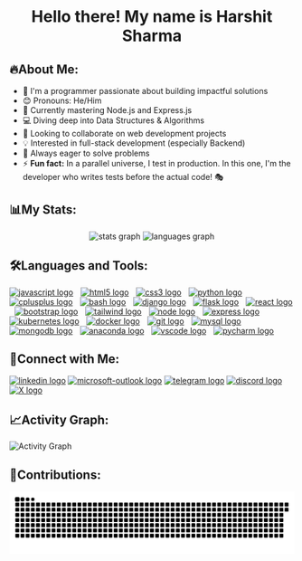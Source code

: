 <h1 align="center">Hello there! My name is Harshit Sharma</h1>

## 🔥About Me:
- 🗿 I'm a programmer passionate about building impactful solutions
- 😊 Pronouns: He/Him
- 🌱 Currently mastering Node.js and Express.js
- 💻 Diving deep into Data Structures & Algorithms
- 🚀 Looking to collaborate on web development projects
- 💡 Interested in full-stack development (especially Backend)
- 🎯 Always eager to solve problems
- ⚡ <b>Fun fact:</b> In a parallel universe, I test in production. In this one, I'm the developer who writes tests before the actual code! 🎭

###

## 📊My Stats:
<div align="center">
  <img src="https://github-readme-stats.vercel.app/api?username=HsAhRaSrHmIaT&hide_title=true&hide_rank=false&show_icons=true&include_all_commits=true&count_private=true&disable_animations=false&theme=github_dark&locale=en&hide_border=false&order=1" height="145" alt="stats graph"  />
  <img src="https://github-readme-stats.vercel.app/api/top-langs?username=HsAhRaSrHmIaT&locale=en&hide_title=true&layout=compact&card_width=320&langs_count=5&theme=github_dark&hide_border=false&order=1" height="145" alt="languages graph"  />
</div>

###

<div align="left">
  
  ## 🛠️Languages and Tools:
   <!--<img src="https://skillicons.dev/icons?i=js,html,css,react,nodejs,express,python,django,flask,mysql,mongodb,bootstrap,tailwind,git,figma,vscode" />-->
   <!--<a href="https://www.jenkins.io/doc/"><img src="https://skillicons.dev/icons?i=jenkins" height="34" alt="jenkins logo"  /></a>
  <img width="5" />
  <a href="https://developer.hashicorp.com/terraform/docs"><img src="https://skillicons.dev/icons?i=terraform" height="34" alt="terraform logo"  /></a>
  <img width="5" />-->
  <a href="https://developer.mozilla.org/en-US/docs/Web/JavaScript"><img src="https://skillicons.dev/icons?i=js" height="34" alt="javascript logo"  /></a>
  <img width="5" />
  <a href="https://developer.mozilla.org/en-US/docs/Web/HTML"><img src="https://skillicons.dev/icons?i=html" height="34" alt="html5 logo"  /></a>
  <img width="5" />
  <a href="https://developer.mozilla.org/en-US/docs/Web/CSS"><img src="https://skillicons.dev/icons?i=css" height="34" alt="css3 logo"  /></a>
  <img width="5" />
  <a href="https://www.python.org/doc/"><img src="https://skillicons.dev/icons?i=python" height="34" alt="python logo"  /></a>
  <img width="5" />
  <a href="https://cplusplus.com/doc/tutorial/"><img src="https://skillicons.dev/icons?i=cpp" height="34" alt="cplusplus logo"  /></a>
  <img width="5" />
  <a href="https://www.gnu.org/software/bash/manual/bash.html"><img src="https://skillicons.dev/icons?i=bash" height="34" alt="bash logo"  /></a>
  <img width="5" />
  <a href="https://docs.djangoproject.com/en/5.1/"><img src="https://skillicons.dev/icons?i=django" height="34" alt="django logo"  /></a>
  <img width="5" />
  <a href="https://flask.palletsprojects.com/en/3.0.x/"><img src="https://skillicons.dev/icons?i=flask" height="34" alt="flask logo" /></a>
  <img width="5" />
  <a href="https://react.dev/"><img src="https://skillicons.dev/icons?i=react" height="34" alt="react logo"  /></a>
  <img width="5" />
  <a href="https://getbootstrap.com/docs/5.0/getting-started/introduction/"><img src="https://skillicons.dev/icons?i=bootstrap" height="34" alt="bootstrap logo"  /></a>
  <img width="5" />
  <a href="https://v2.tailwindcss.com/docs"><img src="https://skillicons.dev/icons?i=tailwind" height="34" alt="tailwind logo"  /></a>
  <img width="5" />
  <a href="https://nodejs.org/api/all.html"><img src="https://skillicons.dev/icons?i=nodejs" height="34" alt="node logo"  /></a>
  <img width="5" />
  <a href="https://expressjs.com/en/guide/routing.html"><img src="https://skillicons.dev/icons?i=express" height="34" alt="express logo"  /></a>
  <img width="5" />
  <a href="https://kubernetes.io/docs/home/"><img src="https://skillicons.dev/icons?i=kubernetes" height="34" alt="kubernetes logo"  /></a>
  <img width="5" />
  <a href="https://docs.docker.com/"><img src="https://skillicons.dev/icons?i=docker" height="34" alt="docker logo"  /></a>
  <img width="5" />
  <a href="https://git-scm.com/doc"><img src="https://skillicons.dev/icons?i=git" height="34" alt="git logo"  /></a>
  <img width="5" />
  <a href="https://dev.mysql.com/doc/"><img src="https://skillicons.dev/icons?i=mysql" height="34" alt="mysql logo"  /></a>
  <img width="5" />
  <a href="https://www.mongodb.com/docs/"><img src="https://skillicons.dev/icons?i=mongodb" height="34" alt="mongodb logo"  /></a>
  <img width="5" />
  <a href="https://docs.anaconda.com/"><img src="https://skillicons.dev/icons?i=anaconda" height="34" alt="anaconda logo"  /></a>
  <img width="5" />
  <a href="https://code.visualstudio.com/Docs"><img src="https://skillicons.dev/icons?i=vscode" height="34" alt="vscode logo"  /></a>
  <img width="5" />
  <a href="https://www.jetbrains.com/help/pycharm/quick-start-guide.html"><img src="https://skillicons.dev/icons?i=pycharm" height="34" alt="pycharm logo"  /></a>
</div>

###

<div align="left">
  
  ## 🤝Connect with Me:
  <a href="https://www.linkedin.com/in/harshit-sharma-223612296/"><img src="https://img.icons8.com/?size=100&id=13930&format=png&color=000000" height="40" alt="linkedin logo"  /></a>
  <a href="mailto:harshitsharma2.04@outlook.com"><img src="https://img.icons8.com/?size=100&id=ut6gQeo5pNqf&format=png&color=000000" height="40" alt="microsoft-outlook logo"  /></a>
  <a href="https://t.me/HsAhRaSrHmIaT"><img src="https://img.icons8.com/?size=100&id=63306&format=png&color=000000" height="40" alt="telegram logo" /></a>
  <a href="https://discordapp.com/users/886296985743798382"><img src="https://img.icons8.com/?size=100&id=M725CLW4L7wE&format=png&color=000000" height="40" alt="discord logo"  /></a>
  <a href="https://twitter.com/HsAhRaSrHmIaT"><img src="https://img.icons8.com/?size=100&id=ClbD5JTFM7FA&format=png&color=000000" height="40" alt="X logo" /></a>
</div>

###

## 📈Activity Graph:

<img alt="Activity Graph" src="https://github-readme-activity-graph.vercel.app/graph?username=hsahrasrhmiat&bg_color=0d1117&color=00c647&line=00c647&point=8bde9a&area=true&area_color=50c878&hide_border=true" />

## 🐍Contributions:

<div align="center">
<img src="https://raw.githubusercontent.com/HsAhRaSrHmIaT/HsAhRaSrHmIaT/output/snake.svg" alt="Snake animation" />
</div>

###
